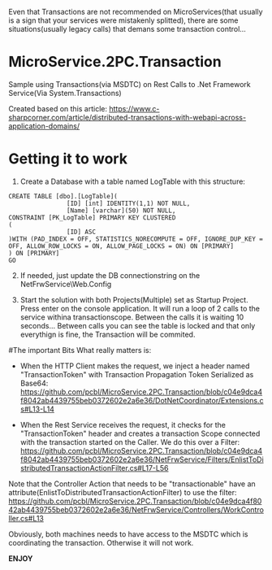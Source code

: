 Even that Transactions are not recommended on MicroServices(that usually is a sign that your services were mistakenly splitted), there are some situations(usually legacy calls) that demans some transaction control...

# MicroService.2PC.Transaction
Sample using Transactions(via MSDTC) on Rest Calls to .Net Framework Service(Via System.Transactions)

Created based on this article:
https://www.c-sharpcorner.com/article/distributed-transactions-with-webapi-across-application-domains/

# Getting it to work
1. Create a Database with a table named LogTable with this structure:
```
CREATE TABLE [dbo].[LogTable](
                [ID] [int] IDENTITY(1,1) NOT NULL,
                [Name] [varchar](50) NOT NULL,
CONSTRAINT [PK_LogTable] PRIMARY KEY CLUSTERED 
(
                [ID] ASC
)WITH (PAD_INDEX = OFF, STATISTICS_NORECOMPUTE = OFF, IGNORE_DUP_KEY = OFF, ALLOW_ROW_LOCKS = ON, ALLOW_PAGE_LOCKS = ON) ON [PRIMARY]
) ON [PRIMARY]
GO
```
2. If needed, just update the DB connectionstring on the NetFrwService\Web.Config

3. Start the solution with both Projects(Multiple) set as Startup Project. Press enter on the console application. It will run a loop of 2 calls to the service withina  transactionscope. Between the calls it is waiting 10 seconds... Between calls you can see the table is locked and that only everythign is fine, the Transaction will be commited.

#The important Bits
What really matters is:
- When the HTTP Client makes the request, we inject a header named "TransactionToken" with Transaction Propagation Token Serialized as Base64:
https://github.com/pcbl/MicroService.2PC.Transaction/blob/c04e9dca4f8042ab4439755beb0372602e2a6e36/DotNetCoordinator/Extensions.cs#L13-L14

- When the Rest Service receives the request, it checks for the "TransactionToken" header and creates a transaction Scope connected with the transaction started on the Caller. We do this over a Filter:
https://github.com/pcbl/MicroService.2PC.Transaction/blob/c04e9dca4f8042ab4439755beb0372602e2a6e36/NetFrwService/Filters/EnlistToDistributedTransactionActionFilter.cs#L17-L56

Note that the Controller Action that needs to be "transactionable" have an attribute(EnlistToDistributedTransactionActionFilter) to use the filter:
https://github.com/pcbl/MicroService.2PC.Transaction/blob/c04e9dca4f8042ab4439755beb0372602e2a6e36/NetFrwService/Controllers/WorkController.cs#L13

Obviously, both machines needs to have access to the MSDTC which is coordinating the transaction. Otherwise it will not work.

**ENJOY**

